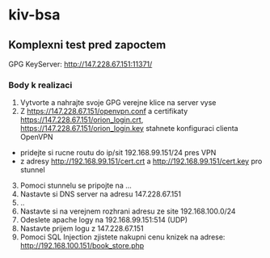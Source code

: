 # kiv-bsa

## Komplexni test pred zapoctem

GPG KeyServer: <http://147.228.67.151:11371/>

### Body k realizaci

1. Vytvorte a nahrajte svoje GPG verejne klice na server vyse
2. Z <https://147.228.67.151/openvpn.conf> a certifikaty <https://147.228.67.151/orion_login.crt>, <https://147.228.67.151/orion_login.key> stahnete konfiguraci clienta OpenVPN
  * pridejte si rucne routu do ip/sit 192.168.99.151/24 pres VPN
  * z adresy <http://192.168.99.151/cert.crt> a <http://192.168.99.151/cert.key> pro stunnel
3. Pomoci stunnelu se pripojte na ...
4. Nastavte si DNS server na adresu 147.228.67.151
5. ..
6. Nastavte si na verejnem rozhrani adresu ze site 192.168.100.0/24
7. Odeslete apache logy na 192.168.99.151:514 (UDP)
8. Nastavte prijem logu z 147.228.67.151
9. Pomoci SQL Injection zjistete nakupni cenu knizek na adrese: <http://192.168.100.151/book_store.php>
